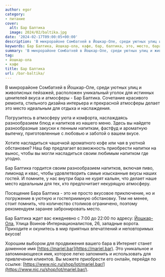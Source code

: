 ```yaml
---
author: egor
category:
- питание
cover:
  alt: Бар Балтика
  image: 2024/02/baltika.jpg
date: '2024-02-17T09:00:05+00:00'
description: 'В микрорайоне Сомбатхей в Йошкар-Оле, среди уютных улиц и живописных пейзажей, расположен уникальный уголок для истинных ценителей вкуса и атмосферы -...'
keywords: Бар Балтика, йошкар-ола, кафе, бар, балтика, это, место, бара, йошкар, атмосферы, делает, идеальным, атмосферу, разнообразием, напитков, насладиться, приобрести, своим
summary: 'В микрорайоне Сомбатхей в Йошкар-Оле, среди уютных улиц и живописных пейзажей, расположен уникальный уголок для истинных ценителей вкуса и атмосферы -...'
tag:
- йошкар-ола
- кафе
title: Бар Балтика
url: /bar-baltika/
---
```


В микрорайоне Сомбатхей в Йошкар\-Оле, среди уютных улиц и живописных пейзажей, расположен уникальный уголок для истинных ценителей вкуса и атмосферы \- Бар Балтика. Сочетание красивого ремонта, стильного дизайна интерьера и прекрасной атмосферы делает это место идеальным для отдыха и наслаждения.

Погрузитесь в атмосферу уюта и комфорта, наслаждаясь разнообразием блюд и напитков из нашего меню. Здесь вы найдете разнообразные закуски к пенным напиткам, фастфуд и ароматную выпечку, приготовленные с любовью и заботой о вашем вкусе.

Хотите насладиться чашечкой ароматного кофе или чая в уютной обстановке? Наш бар предлагает возможность приобрести напитки на вынос, чтобы вы могли насладиться своим любимым напитком где угодно.

Бар Балтика гордится своим разнообразием напитков, включая пиво, лимонад и квас, чтобы удовлетворить самые изысканные вкусы наших гостей. И помните, у нас внутри бара не курят кальян, что делает наше место идеальным для тех, кто предпочитает некурящую атмосферу.

Посещение Бара Балтика \- это не просто вкусовое приключение, но и погружение в уютную и гостеприимную обстановку. Тем не менее, стоит помнить, что количество столиков ограничено, поэтому рекомендуем заранее забронировать место.

Бар Балтика ждет вас ежедневно с 7:00 до 22:00 по адресу: [Йошкар-Ола](/2910-yoshkar-ola/), Улица Воинов-Интернационалистов, 26, западные ворота. Приходите и окунитесь в мир приятных впечатлений и неповторимых вкусов!

Хорошим выбором для продвижения вашего бара в Интернет станет доменное имя [https://mariel.bar](https://mariel.bar). Это уникальное и запоминающееся имя, которое легко запомнить и использовать для привлечения клиентов. Вы можете приобрести его онлайн, перейдя по ссылке: [https://www.nic.ru/shop/lot/mariel.bar/](https://www.nic.ru/shop/lot/mariel.bar/).